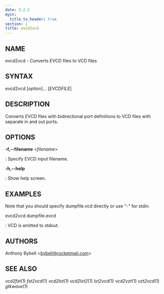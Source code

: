 ```yaml
---
date: 3.2.2
myst:
  title_to_header: true
section: 1
title: evcd2vcd
---
```


## NAME

evcd2vcd - Converts EVCD files to VCD files

## SYNTAX

evcd2vcd \[*option*\]\... \[*EVCDFILE*\]

## DESCRIPTION

Converts EVCD files with bidirectional port definitions to VCD files
with separate in and out ports.

## OPTIONS

**-f,\--filename** \<*filename*\>

:   Specify EVCD input filename.

**-h,\--help**

:   Show help screen.

## EXAMPLES

Note that you should specify dumpfile.vcd directly or use \"-\" for
stdin.

evcd2vcd dumpfile.evcd

:   VCD is emitted to stdout.

## AUTHORS

Anthony Bybell \<bybell@rocketmail.com\>

## SEE ALSO

*vcd2fst*(1) *fst2vcd*(1) *vcd2lxt*(1) *vcd2lxt2*(1) *lxt2vcd*(1)
*vcd2vzt*(1) *vzt2vcd*(1) *gtkwave*(1)

